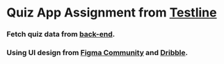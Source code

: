 # Quiz App Assignment from [Testline](https://testline.in/)

### Fetch quiz data from [back-end](https://api.jsonserve.com/Uw5CrX).

### Using UI design from [Figma Community](https://www.figma.com/design/H7b8Kia491AZEp7NzQefPe/%5BFREE%5D-Queezy---Quiz-App-UI-Kit-(Community)?node-id=302-1969&t=FUlEiDrjE5wCJDt6-0) and [Dribble](https://dribbble.com/shots/18416743-Quiz-App-Ui-Design).